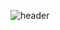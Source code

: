 ![header](https://capsule-render.vercel.app/api?type=wave&color=auto&height=300&section=header&text=Welcome%20Jiwons%20Github&fontSize=90)
